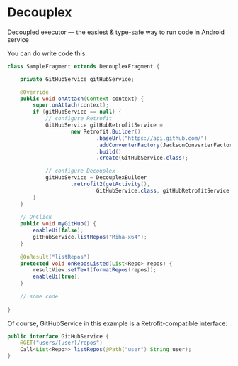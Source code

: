 # Decouplex
Decoupled executor — the easiest &amp; type-safe way to run code in Android service

You can do write code this:
```java
class SampleFragment extends DecouplexFragment {

    private GitHubService gitHubService;

    @Override
    public void onAttach(Context context) {
        super.onAttach(context);
        if (gitHubService == null) {
            // configure Retrofit
            GitHubService gitHubRetrofitService =
                    new Retrofit.Builder()
                            .baseUrl("https://api.github.com/")
                            .addConverterFactory(JacksonConverterFactory.create())
                            .build()
                            .create(GitHubService.class);

            // configure Decouplex
            gitHubService = DecouplexBuilder
                    .retrofit2(getActivity(),
                            GitHubService.class, gitHubRetrofitService, getClass());
        }
    }
    
    // OnClick
    public void myGitHub() {
        enableUi(false);
        gitHubService.listRepos("Miha-x64");
    }
    
    @OnResult("listRepos")
    protected void onReposListed(List<Repo> repos) {
        resultView.setText(formatRepos(repos));
        enableUi(true);
    }
    
    // some code
    
}
```
Of course, GitHubService in this example is a Retrofit-compatible interface:
```java
public interface GitHubService {
    @GET("users/{user}/repos")
    Call<List<Repo>> listRepos(@Path("user") String user);
}
```
